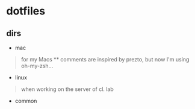 dotfiles
========

dirs
--------
* mac
> for my Macs
** comments are inspired by prezto, but now I'm using oh-my-zsh...

* linux
> when working on the server of cl. lab

* common